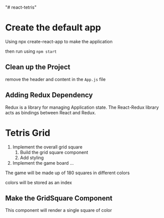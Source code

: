 "# react-tetris" 

# Create the default app
Using npx create-react-app <app-name> to make the application

then run using `npm start`

## Clean up the Project
remove the header and content in the `App.js` file

## Adding Redux Dependency
Redux is a library for managing Application state. The React-Redux library acts as bindings between React and Redux.

# Tetris Grid
1. Implement the overall grid square
    1. Build the grid square component
    2. Add styling
2. Implement the game board
...

The game will be made up of 180 squares in different colors

colors will be stored as an index

## Make the GridSquare Component
This component will render a single square of color

